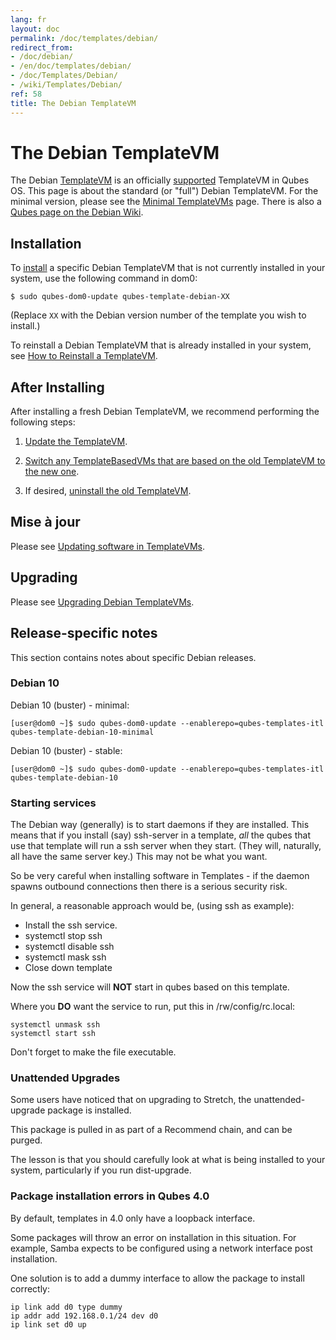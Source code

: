 ```yaml
---
lang: fr
layout: doc
permalink: /doc/templates/debian/
redirect_from:
- /doc/debian/
- /en/doc/templates/debian/
- /doc/Templates/Debian/
- /wiki/Templates/Debian/
ref: 58
title: The Debian TemplateVM
---
```


# The Debian TemplateVM

The Debian [TemplateVM] is an officially [supported] TemplateVM in Qubes OS.
This page is about the standard (or "full") Debian TemplateVM.
For the minimal version, please see the [Minimal TemplateVMs] page.
There is also a [Qubes page on the Debian Wiki].


## Installation

To [install] a specific Debian TemplateVM that is not currently installed in your system, use the following command in dom0:

    $ sudo qubes-dom0-update qubes-template-debian-XX

   (Replace `XX` with the Debian version number of the template you wish to install.)

To reinstall a Debian TemplateVM that is already installed in your system, see [How to Reinstall a TemplateVM].


## After Installing

After installing a fresh Debian TemplateVM, we recommend performing the following steps:

1. [Update the TemplateVM].

2. [Switch any TemplateBasedVMs that are based on the old TemplateVM to the new one][switch].

3. If desired, [uninstall the old TemplateVM].


## Mise à jour

Please see [Updating software in TemplateVMs].


## Upgrading

Please see [Upgrading Debian TemplateVMs].


## Release-specific notes

This section contains notes about specific Debian releases.


### Debian 10

Debian 10 (buster) - minimal:

    [user@dom0 ~]$ sudo qubes-dom0-update --enablerepo=qubes-templates-itl qubes-template-debian-10-minimal

Debian 10 (buster) - stable:

    [user@dom0 ~]$ sudo qubes-dom0-update --enablerepo=qubes-templates-itl qubes-template-debian-10

### Starting services

The Debian way (generally) is to start daemons if they are installed.
This means that if you install (say) ssh-server in a template, *all* the qubes that use that template will run a ssh server when they start. (They will, naturally, all have the same server key.) This may not be what you want.

So be very careful when installing software in Templates - if the daemon spawns outbound connections then there is a serious security risk.

In general, a reasonable approach would be, (using ssh as example):
- Install the ssh service.
- systemctl stop ssh
- systemctl disable ssh
- systemctl mask ssh
- Close down template

Now the ssh service will **NOT** start in qubes based on this template.

Where you **DO** want the service to run, put this in /rw/config/rc.local:

    systemctl unmask ssh
    systemctl start ssh

Don't forget to make the file executable.


### Unattended Upgrades

Some users have noticed that on upgrading to Stretch, the unattended-upgrade package is installed.

This package is pulled in as part of a Recommend chain, and can be purged.

The lesson is that you should carefully look at what is being installed to your system, particularly if you run dist-upgrade. 


### Package installation errors in Qubes 4.0

By default, templates in 4.0 only have a loopback interface.

Some packages will throw an error on installation in this situation.
For example, Samba expects to be configured using a network interface post installation.

One solution is to add a dummy interface to allow the package to install correctly:

    ip link add d0 type dummy
    ip addr add 192.168.0.1/24 dev d0
    ip link set d0 up


[TemplateVM]: /doc/templates/
[Minimal TemplateVMs]: /doc/templates/minimal/
[Qubes page on the Debian Wiki]: https://wiki.debian.org/Qubes
[end-of-life]: https://wiki.debian.org/DebianReleases#Production_Releases
[supported]: /doc/supported-versions/#templatevms
[How to Reinstall a TemplateVM]: /doc/reinstall-template/
[Update the TemplateVM]: /doc/software-update-vm/
[switch]: /doc/templates/#switching
[uninstall the old TemplateVM]: /doc/templates/#uninstalling
[Updating software in TemplateVMs]: /doc/software-update-domu/#updating-software-in-templatevms
[Upgrading Debian TemplateVMs]: /doc/template/debian/upgrade/
[5149]: https://github.com/QubesOS/qubes-issues/issues/5149
[install]: /doc/templates/#installing
